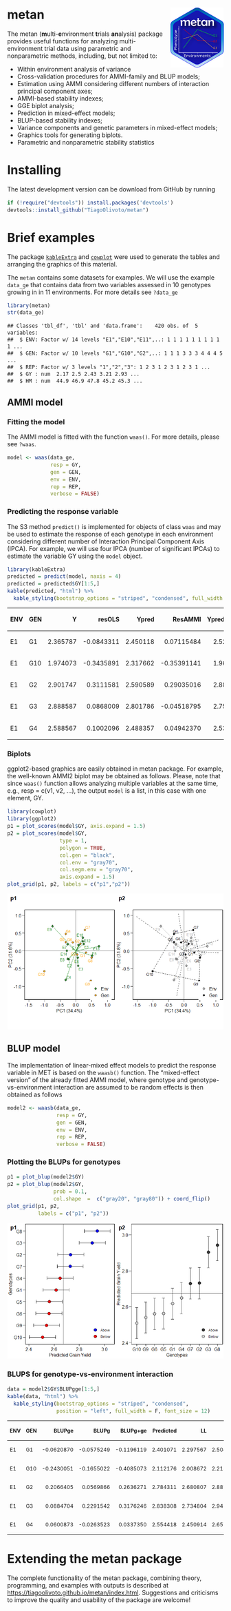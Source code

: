 
<!-- README.md is generated from README.Rmd. Please edit that file -->

# metan <img src="man/figures/logo.png" align="right" height=140/>

The metan (**m**ulti-**e**nvironment **t**rials **an**alysis) package
provides useful functions for analyzing multi-environment trial data
using parametric and nonparametric methods, including, but not limited
to:

  - Within environment analysis of variance
  - Cross-validation procedures for AMMI-family and BLUP models;
  - Estimation using AMMI considering different numbers of interaction
    principal component axes;
  - AMMI-based stability indexes;
  - GGE biplot analysis;
  - Prediction in mixed-effect models;
  - BLUP-based stability indexes;
  - Variance components and genetic parameters in mixed-effect models;
  - Graphics tools for generating biplots.
  - Parametric and nonparametric stability statistics

# Installing

The latest development version can be download from GitHub by running

``` r
if (!require("devtools")) install.packages('devtools')
devtools::install_github("TiagoOlivoto/metan")
```

# Brief examples

The package [`kableExtra`](https://haozhu233.github.io/kableExtra/) and
[`cowplot`](https://cran.r-project.org/web/packages/cowplot/vignettes/introduction.html)
were used to generate the tables and arranging the graphics of this
material.

The `metan` contains some datasets for examples. We will use the example
`data_ge` that contains data from two variables assessed in 10 genotypes
growing in in 11 environments. For more details see `?data_ge`

``` r
library(metan)
str(data_ge)
```

    ## Classes 'tbl_df', 'tbl' and 'data.frame':    420 obs. of  5 variables:
    ##  $ ENV: Factor w/ 14 levels "E1","E10","E11",..: 1 1 1 1 1 1 1 1 1 1 ...
    ##  $ GEN: Factor w/ 10 levels "G1","G10","G2",..: 1 1 1 3 3 3 4 4 4 5 ...
    ##  $ REP: Factor w/ 3 levels "1","2","3": 1 2 3 1 2 3 1 2 3 1 ...
    ##  $ GY : num  2.17 2.5 2.43 3.21 2.93 ...
    ##  $ HM : num  44.9 46.9 47.8 45.2 45.3 ...

## AMMI model

### Fitting the model

The AMMI model is fitted with the function `waas()`. For more details,
please see `?waas`.

``` r
model <- waas(data_ge,
              resp = GY,
              gen = GEN,
              env = ENV,
              rep = REP,
              verbose = FALSE)
```

### Predicting the response variable

The S3 method `predict()` is implemented for objects of class `waas` and
may be used to estimate the response of each genotype in each
environment considering different number of Interaction Principal
Component Axis (IPCA). For example, we will use four IPCA (number of
significant IPCAs) to estimate the variable GY using the `model` object.

``` r
library(kableExtra)
predicted = predict(model, naxis = 4)
predicted = predicted$GY[1:5,]
kable(predicted, "html") %>%
  kable_styling(bootstrap_options = "striped", "condensed", full_width = F)
```

<table class="table table-striped" style="width: auto !important; margin-left: auto; margin-right: auto;">

<thead>

<tr>

<th style="text-align:left;">

ENV

</th>

<th style="text-align:left;">

GEN

</th>

<th style="text-align:right;">

Y

</th>

<th style="text-align:right;">

resOLS

</th>

<th style="text-align:right;">

Ypred

</th>

<th style="text-align:right;">

ResAMMI

</th>

<th style="text-align:right;">

YpredAMMI

</th>

<th style="text-align:right;">

AMMI0

</th>

</tr>

</thead>

<tbody>

<tr>

<td style="text-align:left;">

E1

</td>

<td style="text-align:left;">

G1

</td>

<td style="text-align:right;">

2.365787

</td>

<td style="text-align:right;">

\-0.0843311

</td>

<td style="text-align:right;">

2.450118

</td>

<td style="text-align:right;">

0.07115484

</td>

<td style="text-align:right;">

2.521273

</td>

<td style="text-align:right;">

2.450118

</td>

</tr>

<tr>

<td style="text-align:left;">

E1

</td>

<td style="text-align:left;">

G10

</td>

<td style="text-align:right;">

1.974073

</td>

<td style="text-align:right;">

\-0.3435891

</td>

<td style="text-align:right;">

2.317662

</td>

<td style="text-align:right;">

\-0.35391141

</td>

<td style="text-align:right;">

1.963751

</td>

<td style="text-align:right;">

2.317662

</td>

</tr>

<tr>

<td style="text-align:left;">

E1

</td>

<td style="text-align:left;">

G2

</td>

<td style="text-align:right;">

2.901747

</td>

<td style="text-align:right;">

0.3111581

</td>

<td style="text-align:right;">

2.590589

</td>

<td style="text-align:right;">

0.29035016

</td>

<td style="text-align:right;">

2.880939

</td>

<td style="text-align:right;">

2.590589

</td>

</tr>

<tr>

<td style="text-align:left;">

E1

</td>

<td style="text-align:left;">

G3

</td>

<td style="text-align:right;">

2.888587

</td>

<td style="text-align:right;">

0.0868009

</td>

<td style="text-align:right;">

2.801786

</td>

<td style="text-align:right;">

\-0.04518795

</td>

<td style="text-align:right;">

2.756598

</td>

<td style="text-align:right;">

2.801786

</td>

</tr>

<tr>

<td style="text-align:left;">

E1

</td>

<td style="text-align:left;">

G4

</td>

<td style="text-align:right;">

2.588567

</td>

<td style="text-align:right;">

0.1002096

</td>

<td style="text-align:right;">

2.488357

</td>

<td style="text-align:right;">

0.04942370

</td>

<td style="text-align:right;">

2.537781

</td>

<td style="text-align:right;">

2.488357

</td>

</tr>

</tbody>

</table>

### Biplots

ggplot2-based graphics are easily obtained in metan package. For
example, the well-known AMMI2 biplot may be obtained as follows. Please,
note that since `waas()` function allows analyzing multiple variables at
the same time, e.g., resp = c(v1, v2, …), the output `model` is a list,
in this case with one element, GY.

``` r
library(cowplot)
library(ggplot2)
p1 = plot_scores(model$GY, axis.expand = 1.5)
p2 = plot_scores(model$GY,
                 type = 1,
                 polygon = TRUE,
                 col.gen = "black",
                 col.env = "gray70",
                 col.segm.env = "gray70",
                 axis.expand = 1.5)
plot_grid(p1, p2, labels = c("p1","p2"))
```

![](README_files/figure-gfm/unnamed-chunk-5-1.png)<!-- -->

## BLUP model

The implementation of linear-mixed effect models to predict the response
variable in MET is based on the `waasb()` function. The “mixed-effect
version” of the already fitted AMMI model, where genotype and
genotype-vs-environment interaction are assumed to be random effects is
then obtained as follows

``` r
model2 <- waasb(data_ge,
                resp = GY,
                gen = GEN,
                env = ENV,
                rep = REP,
                verbose = FALSE)
```

### Plotting the BLUPs for genotypes

``` r
p1 = plot_blup(model2$GY)
p2 = plot_blup(model2$GY,
               prob = 0.1,
               col.shape  =  c("gray20", "gray80")) + coord_flip()
plot_grid(p1, p2,
          labels = c("p1", "p2"))
```

![](README_files/figure-gfm/unnamed-chunk-7-1.png)<!-- -->

### BLUPS for genotype-vs-environment interaction

``` r
data = model2$GY$BLUPgge[1:5,]
kable(data, "html") %>%
  kable_styling(bootstrap_options = "striped", "condensed",
                position = "left", full_width = F, font_size = 12)
```

<table class="table table-striped" style="font-size: 12px; width: auto !important; ">

<thead>

<tr>

<th style="text-align:left;">

ENV

</th>

<th style="text-align:left;">

GEN

</th>

<th style="text-align:right;">

BLUPge

</th>

<th style="text-align:right;">

BLUPg

</th>

<th style="text-align:right;">

BLUPg+ge

</th>

<th style="text-align:right;">

Predicted

</th>

<th style="text-align:right;">

LL

</th>

<th style="text-align:right;">

UL

</th>

</tr>

</thead>

<tbody>

<tr>

<td style="text-align:left;">

E1

</td>

<td style="text-align:left;">

G1

</td>

<td style="text-align:right;">

\-0.0620870

</td>

<td style="text-align:right;">

\-0.0575249

</td>

<td style="text-align:right;">

\-0.1196119

</td>

<td style="text-align:right;">

2.401071

</td>

<td style="text-align:right;">

2.297567

</td>

<td style="text-align:right;">

2.504575

</td>

</tr>

<tr>

<td style="text-align:left;">

E1

</td>

<td style="text-align:left;">

G10

</td>

<td style="text-align:right;">

\-0.2430051

</td>

<td style="text-align:right;">

\-0.1655022

</td>

<td style="text-align:right;">

\-0.4085073

</td>

<td style="text-align:right;">

2.112176

</td>

<td style="text-align:right;">

2.008672

</td>

<td style="text-align:right;">

2.215680

</td>

</tr>

<tr>

<td style="text-align:left;">

E1

</td>

<td style="text-align:left;">

G2

</td>

<td style="text-align:right;">

0.2066405

</td>

<td style="text-align:right;">

0.0569866

</td>

<td style="text-align:right;">

0.2636271

</td>

<td style="text-align:right;">

2.784311

</td>

<td style="text-align:right;">

2.680807

</td>

<td style="text-align:right;">

2.887814

</td>

</tr>

<tr>

<td style="text-align:left;">

E1

</td>

<td style="text-align:left;">

G3

</td>

<td style="text-align:right;">

0.0884704

</td>

<td style="text-align:right;">

0.2291542

</td>

<td style="text-align:right;">

0.3176246

</td>

<td style="text-align:right;">

2.838308

</td>

<td style="text-align:right;">

2.734804

</td>

<td style="text-align:right;">

2.941812

</td>

</tr>

<tr>

<td style="text-align:left;">

E1

</td>

<td style="text-align:left;">

G4

</td>

<td style="text-align:right;">

0.0600873

</td>

<td style="text-align:right;">

\-0.0263523

</td>

<td style="text-align:right;">

0.0337350

</td>

<td style="text-align:right;">

2.554418

</td>

<td style="text-align:right;">

2.450914

</td>

<td style="text-align:right;">

2.657922

</td>

</tr>

</tbody>

</table>

# Extending the metan package

The complete functionality of the metan package, combining theory,
programming, and examples with outputs is described at
<https://tiagoolivoto.github.io/metan/index.html>. Suggestions and
criticisms to improve the quality and usability of the package are
welcome\!
